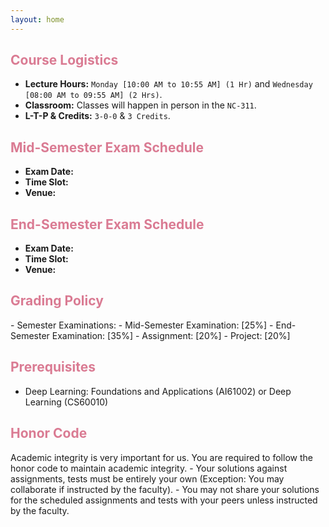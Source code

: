 ```yaml
---
layout: home
---
```

<h2 style="color: #da7b93;"><b>Course Logistics</b></h2>

- **Lecture Hours:** `Monday [10:00 AM to 10:55 AM] (1 Hr)` and `Wednesday [08:00 AM to 09:55 AM] (2 Hrs)`.
- **Classroom:** Classes will happen in person in the `NC-311`.
- **L-T-P & Credits:** `3-0-0` & `3 Credits`.

<h2 style="color: #da7b93;"><b>Mid-Semester Exam Schedule</b></h2>

- **Exam Date:** 
- **Time Slot:** 
- **Venue:**

<h2 style="color: #da7b93;"><b>End-Semester Exam Schedule</b></h2>

- **Exam Date:** 
- **Time Slot:** 
- **Venue:** 

<h2 style="color: #da7b93;"><b>Grading Policy</b></h2>
- Semester Examinations:
    - Mid-Semester Examination: [25%]
    - End-Semester Examination: [35%]
- Assignment: [20%]
- Project: [20%]

<h2 style="color: #da7b93;"><b>Prerequisites</b></h2>

- Deep Learning: Foundations and Applications (AI61002) or Deep Learning (CS60010)

<h2 style="color: #da7b93;"><b>Honor Code</b></h2>
Academic integrity is very important for us. You are required to follow the honor code to maintain academic integrity.
- Your solutions against assignments, tests must be entirely your own (Exception: You may collaborate if instructed by the faculty).
- You may not share your solutions for the scheduled assignments and tests with your peers unless instructed by the faculty.
